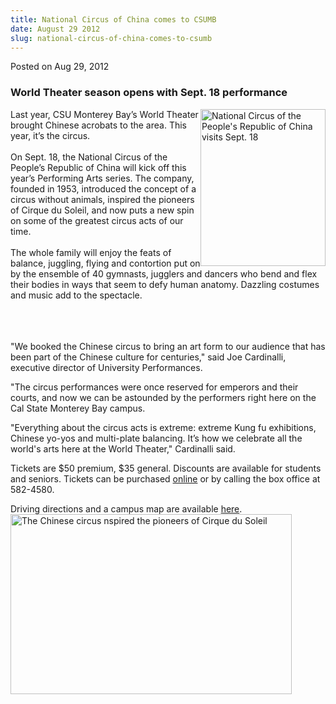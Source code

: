 ```yaml
---
title: National Circus of China comes to CSUMB
date: August 29 2012
slug: national-circus-of-china-comes-to-csumb
---
```





<span class="date">Posted on Aug 29, 2012    </span>
<h3>World Theater season opens with Sept. 18 performance</h3>
<p><img alt="National Circus of the People&apos;s Republic of China visits Sept. 18" src="http://news.csumb.edu/sites/default/files/65/attachments/news/images/china_for_web_2.jpg" style="float:right; width:200px; height:251px">Last year, CSU
Monterey Bay&#x2019;s World Theater brought Chinese acrobats to the area.
This year, it&#x2019;s the circus.<br>
<br>
On Sept. 18, the National Circus of the People&#x2019;s Republic of China
will kick off this year&#x2019;s Performing Arts series. The company,
founded in 1953, introduced the concept of a circus without
animals, inspired the pioneers of Cirque du Soleil, and now puts a
new spin on some of the greatest circus acts of our time.<br>
<br>
The whole family will enjoy the feats of balance, juggling, flying
and contortion put on by the ensemble of 40 gymnasts, jugglers and
dancers who bend and flex their bodies in ways that seem to defy
human anatomy. Dazzling costumes and music add to the
spectacle.</br></br></br></br></img></p>
<p>&quot;We booked the Chinese circus to bring an art form to our
audience that has been part of the Chinese culture for centuries,&quot;
said Joe Cardinalli, executive director of University
Performances.</p>
<p>&quot;The circus performances were once reserved for emperors and
their courts, and now we can be astounded by the performers right
here on the Cal State Monterey Bay campus.</p>
<p>&quot;Everything about the circus acts is extreme: extreme Kung fu
exhibitions, Chinese yo-yos and multi-plate balancing. It&#x2019;s how we
celebrate all the world&apos;s arts here at the World Theater,&quot;
Cardinalli said.</p>
<p>Tickets are $50 premium, $35 general. Discounts are available
for students and seniors. Tickets can be purchased <a href="http://csumb.edu/worldtheater" rel="nofollow">online</a>&#xA0;or
by calling the box office at 582-4580.</p>
<p>Driving directions and a campus map are available <a href="http://csumb.edu/map" rel="nofollow">here</a>.<img alt="The Chinese circus nspired the pioneers of Cirque du Soleil" src="http://news.csumb.edu/sites/default/files/65/attachments/news/images/china_for_web_3.jpg" style="float:left; width:450px; height:288px"/></p>





